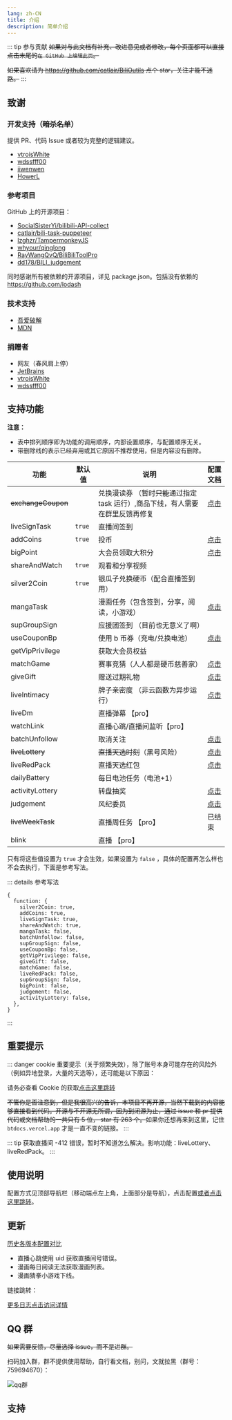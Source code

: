 ```yaml
---
lang: zh-CN
title: 介绍
description: 简单介绍
---
```


::: tip 参与贡献
~~如果对与此文档有补充、改进意见或者修改，每个页面都可以直接点击末尾的`在 GitHub 上编辑此页`。~~

~~如果喜欢请为 <https://github.com/catlair/BiliOutils> 点个 star，关注才能不迷路。~~
:::

## 致谢

### 开发支持（~~暗杀名单~~）

提供 PR、代码 Issue 或者较为完整的逻辑建议。

- [vtroisWhite](https://github.com/vtroisWhite)
- [wdssfff00](https://github.com/wdssfff00)
- [iiwenwen](https://github.com/iiwenwen)
- [HowerL](https://github.com/HowerL)

### 参考项目

GitHub 上的开源项目：

- [SocialSisterYi/bilibili-API-collect](https://github.com/SocialSisterYi/bilibili-API-collect)
- [catlair/bili-task-puppeteer](https://github.com/catlair/bili-task-puppeteer)
- [lzghzr/TampermonkeyJS](https://github.com/lzghzr/TampermonkeyJS)
- [whyour/qinglong](https://github.com/whyour/qinglong)
- [RayWangQvQ/BiliBiliToolPro](https://github.com/RayWangQvQ/BiliBiliToolPro)
- [dd178/BILI_judgement](https://github.com/dd178/BILI_judgement)

同时感谢所有被依赖的开源项目，详见 package.json。包括没有依赖的 https://github.com/lodash

### 技术支持

- [吾爱破解](https://www.52pojie.cn/)
- [MDN](https://www.52pojie.cn//)

### 捐赠者

- 网友（春风肩上停）
- [JetBrains](https://www.jetbrains.com/zh-cn/community/opensource)
- [vtroisWhite](https://github.com/vtroisWhite)
- [wdssfff00](https://github.com/wdssfff00)

## 支持功能 <Badge v-if="isRefreshed" type="tip" :text="`版本${tagName}`" vertical="top" />

**注意：**

- 表中排列顺序即为功能的调用顺序，内部设置顺序，与配置顺序无关。
- 带删除线的表示已经弃用或其它原因不推荐使用，但是内容没有删除。

| 功能               | 默认值 | 说明                                                                             | 配置文档                              |
| ------------------ | ------ | -------------------------------------------------------------------------------- | ------------------------------------- |
| ~~exchangeCoupon~~ |        | 兑换漫读券 （暂时~~只能~~通过指定 task 运行）,商品下线，有人需要在群里反馈再修复 | [点击](../config/func.md#兑换漫读券)  |
| liveSignTask       | `true` | 直播间签到                                                                       |                                       |
| addCoins           | `true` | 投币                                                                             | [点击](../config/func.md#投币)        |
| bigPoint           |        | 大会员领取大积分                                                                 | [点击](../config/func.md#大积分)      |
| shareAndWatch      | `true` | 观看和分享视频                                                                   |                                       |
| silver2Coin        | `true` | 银瓜子兑换硬币（配合直播签到用）                                                 |                                       |
| mangaTask          |        | 漫画任务（包含签到，分享，阅读，小游戏）                                         | [点击](../config/func.md#漫画任务)    |
| supGroupSign       |        | 应援团签到 （目前也无意义了啊）                                                  |                                       |
| useCouponBp        |        | 使用 b 币券（充电/兑换电池）                                                     | [点击](../config/func.md#使用-b-币券) |
| getVipPrivilege    |        | 获取大会员权益                                                                   |                                       |
| matchGame          |        | 赛事竞猜（人人都是硬币慈善家）                                                   | [点击](../config/func.md#竞猜)        |
| giveGift           |        | 赠送过期礼物                                                                     | [点击](../config/func.md#直播间礼物)  |
| liveIntimacy       |        | 牌子亲密度 （非云函数为异步运行）                                                | [点击](../config/func.md#粉丝亲密度)  |
| liveDm             |        | 直播弹幕 【pro】                                                                 |                                       |
| watchLink          |        | 直播心跳/直播间监听【pro】                                                       |                                       |
| batchUnfollow      |        | 取消关注                                                                         | [点击](../config/func.md#取关分组)    |
| ~~liveLottery~~    |        | ~~直播天选时刻~~（黑号风险）                                                     | [点击](../config/func.md#天选时刻)    |
| liveRedPack        |        | 直播天选红包                                                                     | [点击](../config/func.md#天选红包)    |
| dailyBattery       |        | 每日电池任务（电池+1）                                                           |                                       |
| activityLottery    |        | 转盘抽奖                                                                         | [点击](../config/func.md#转盘抽奖)    |
| judgement          |        | 风纪委员                                                                         | [点击](../config/func.md#风纪委员)    |
| ~~liveWeekTask~~   |        | 直播周任务 【pro】                                                               | 已结束                                |
| blink              |        | 直播 【pro】                                                                     |                                       |

只有将这些值设置为 `true` 才会生效，如果设置为 `false` ，具体的配置再怎么样也不会去执行，下面是参考写法。

::: details 参考写法

```json5
{
  function: {
    silver2Coin: true,
    addCoins: true,
    liveSignTask: true,
    shareAndWatch: true,
    mangaTask: false,
    batchUnfollow: false,
    supGroupSign: false,
    useCouponBp: false,
    getVipPrivilege: false,
    giveGift: false,
    matchGame: false,
    liveRedPack: false,
    supGroupSign: false,
    bigPoint: false,
    judgement: false,
    activityLottery: false,
  },
}
```

:::

## 重要提示

::: danger
cookie 重要提示（关于频繁失效），除了账号本身可能存在的风险外（例如异地登录，大量的天选等），还可能是以下原因：

请务必查看 Cookie 的获取[点击这里跳转](../config/get_value.md)

~~不管你是否注意到，但是我很高兴的告诉，本项目不再开源，当然下载到的内容能够直接看到代码。开源与不开源无所谓，因为到闭源为止，通过 issue 和 pr 提供代码或文档帮助的一共只有 5 位， star 有 263 个。~~如果你还想再来到这里，记住 `btdocs.vercel.app` 才是一直不变的链接。
:::

::: tip
获取直播间 -412 错误，暂时不知道怎么解决。影响功能：liveLottery、liveRedPack。
:::

## 使用说明

配置方式见顶部导航栏（移动端点左上角，上面部分是导航），点击配置[或者点击这里跳转](../config/)。

## 更新

[历史各版本配置对比](/config/version.md)

- <Badge type="warning" text="修复" vertical="middle" /> 直播心跳使用 uid 获取直播间号错误。
- <Badge type="warning" text="修复" vertical="middle" /> 漫画每日阅读无法获取漫画列表。
- <Badge type="danger" text="警告" vertical="middle" /> 漫画猜拳小游戏下线。

链接跳转：

[更多日志点击访问详情](./update.md)

## QQ 群

~~如果需要反馈，尽量选择 issue，而不是进群。~~

扫码加入群，群不提供使用帮助，自行看文档，别问，文就拉黑（群号：759694670）：

![qq群](/images/qq_group.png)

## 支持

<SponsorShip></SponsorShip>
